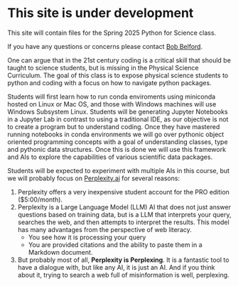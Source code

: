 # This site is under development
This site will contain files for the Spring 2025 Python for Science class. 

If you have any questions or concerns please contact [Bob Belford](mailto:rebelford@ualr.edu).

One can argue that in the 21st century coding is a critical skill that should be taught to science students, but is missing in the Physical Science Curriculum. The goal of this class is to expose physical science students to python and coding with a focus on how to navigate python packages.  

Students will first learn how to run conda enviroments using miniconda hosted on Linux or Mac OS, and those with Windows machines will use Windows Subsystem Linux. Students will be generating Jupyter Notebooks in a Jupyter Lab in contrast to using a traditional IDE, as our objective is not to create a program but to understand coding. Once they have mastered running notebooks in conda environments we will go over pythonic object oriented programming concepts with a goal of understanding classes, type and pythonic data structures.  Once this is done we will use this framework and AIs to explore the capabilities of various scientific data packages. 

Students will be expected to experiment with multiple AIs in this course, but we will probably focus on [Perplexity.ai](https://www.perplexity.ai) for several reasons:

1. Perplexity offers a very inexpensive student account for the PRO edition ($5:00/month).
2. Perplexity is a Large Language Model (LLM) AI that does not just answer questions based on training data, but is a LLM that interprets your query, searches the web, and then attempts to interpret the results. This model has many advantages from the perspective of web literacy.
   * You see how it is processing your query
   * You are provided citations and the ability to paste them in a Markdown document.
3. But probably most of all, **Perplexity is Perplexing**. It is a fantastic tool to have a dialogue with, but like any AI, it is just an AI. And if you think about it, trying to search a web full of misinformation is well, perplexing.
